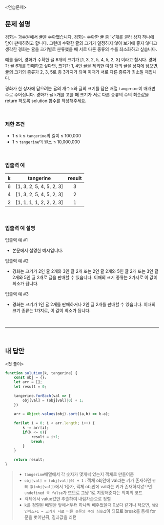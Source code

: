 <연습문제>

## 문제 설명
경화는 과수원에서 귤을 수확했습니다. 경화는 수확한 귤 중 'k'개를 골라 상자 하나에 담아 판매하려고 합니다. 그런데 수확한 귤의 크기가 일정하지 않아 보기에 좋지 않다고 생각한 경화는 귤을 크기별로 분류했을 때 서로 다른 종류의 수를 최소화하고 싶습니다.

예를 들어, 경화가 수확한 귤 8개의 크기가 [1, 3, 2, 5, 4, 5, 2, 3] 이라고 합시다. 경화가 귤 6개를 판매하고 싶다면, 크기가 1, 4인 귤을 제외한 여섯 개의 귤을 상자에 담으면, 귤의 크기의 종류가 2, 3, 5로 총 3가지가 되며 이때가 서로 다른 종류가 최소일 때입니다.

경화가 한 상자에 담으려는 귤의 개수 `k`와 귤의 크기를 담은 배열 `tangerine`이 매개변수로 주어집니다. 경화가 귤 k개를 고를 때 크기가 서로 다른 종류의 수의 최솟값을 return 하도록 solution 함수를 작성해주세요.

<br>

### 제한 조건
* 1 ≤ `k` ≤ `tangerine`의 길이 ≤ 100,000
* 1 ≤ `tangerine`의 원소 ≤ 10,000,000

<br>

### 입출력 예
|k|tangerine|result|
|:---:|:---:|:---:|
|6|[1, 3, 2, 5, 4, 5, 2, 3]|3|
|4|[1, 3, 2, 5, 4, 5, 2, 3]|2|
|2|[1, 1, 1, 1, 2, 2, 2, 3]|1|

<br>

### 입출력 예 설명
입출력 예 #1   
* 본문에서 설명한 예시입니다.

입출력 예 #2   
* 경화는 크기가 2인 귤 2개와 3인 귤 2개 또는 2인 귤 2개와 5인 귤 2개 또는 3인 귤 2개와 5인 귤 2개로 귤을 판매할 수 있습니다. 이때의 크기 종류는 2가지로 이 값이 최소가 됩니다.

입출력 예 #3   
* 경화는 크기가 1인 귤 2개를 판매하거나 2인 귤 2개를 판매할 수 있습니다. 이때의 크기 종류는 1가지로, 이 값이 최소가 됩니다.

<br>

---

<br>

## 내 답안
<첫 풀이>
```JavaScript
function solution(k, tangerine) {
    const obj = {};
    let arr = [];
    let result = 0;
    
    tangerine.forEach(val => {
        obj[val] = (obj[val]|0) + 1;
    })
    
    arr = Object.values(obj).sort((a,b) => b-a);
    
    for(let i = 0; i < arr.length; i++) {
        k -= arr[i];
        if(k <= 0){
            result = i+1;
            break;
        }
    }
    
    return result;
}
```
> * `tangerine`배열에서 각 숫자가 몇개씩 있는지 객체로 만들어줌
> * `obj[val] = (obj[val]|0) + 1` : 객체 obj안에 val라는 키가 존재하면 `원래 값(obj[val])`에서 1증가, 객체 obj안에 val라는 키가 존재하지않으면 `undefined 즉 false`가 뜨므로 그냥 1로 지정해준다는 의미의 코드
> * 객체에서 value값만 추출하여 내림차순으로 정렬
> * k를 정렬된 배열을 앞에서부터 하나씩 빼주었을때 0보다 같거나 작으면, `해당인덱스+1 = 크기가 서로 다른 종류의 수의 최솟값`이 되므로 break를 통해 for문을 벗어난뒤, 결과값을 리턴